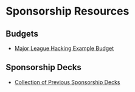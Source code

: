# Sponsorship Resources

## Budgets

* [Major League Hacking Example Budget](https://docs.google.com/spreadsheets/d/1ADKWatCbC3AhBKlyWOtVSqMcD6O6Y3FcwMTZwynPwDA/edit)

## Sponsorship Decks

* [Collection of Previous Sponsorship Decks](https://github.com/MLH/hackathon-organizer-guide/blob/master/Organizer-Resources/Previous-Sponsorship-Decks)

